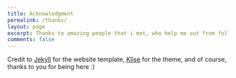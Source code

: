 ```yaml
---
title: Acknowledgment
permalink: /thanks/
layout: page
excerpt: Thanks to amazing people that i met, who help me out from follishness, connecting me with another good person, giving some advice when i'm at a bad things, pulling me from ordinary to be great.
comments: false
---
```


Credit to [Jekyll](https://github.com/daattali/beautiful-jekyll) for the website template, [Klise](https://github.com/piharpi/jekyll-klise) for the theme, and of course, thanks to you for being here :)
